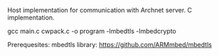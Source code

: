Host implementation for communication with Archnet server.
C implementation.

gcc main.c cwpack.c -o program -lmbedtls -lmbedcrypto

Prerequesites: mbedtls library: https://github.com/ARMmbed/mbedtls